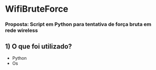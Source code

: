 # WifiBruteForce

### Proposta: Script em Python para tentativa de força bruta em rede wireless

## 1) O que foi utilizado?

- Python
- Os
